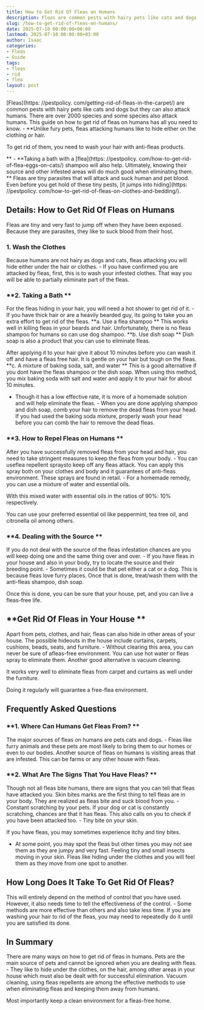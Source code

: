 ```yaml
---
title: How to Get Rid Of Fleas on Humans
description: Fleas are common pests with hairy pets like cats and dogs but they can also attack humans. There are over 2000 species and some species also attack humans.
slug: /how-to-get-rid-of-fleas-on-humans/
date: 2025-07-10 00:00:00+00:00
lastmod: 2025-07-10 00:00:00+03:00
author: Isaac
categories:
- Fleas
- Guide
tags:
- fleas
- rid
- flea
layout: post
---
```


[Fleas](https: //pestpolicy. com/getting-rid-of-fleas-in-the-carpet/) are common pests with hairy pets like cats and dogs but they can also attack humans. There are over 2000 species and some species also attack humans. This guide on how to get rid of fleas on humans has all you need to know. - **Unlike fury pets, fleas attacking humans like to hide either on the clothing or hair.

To get rid of them, you need to wash your hair with anti-fleas products.

** - **Taking a bath with a [flea](https: //pestpolicy. com/how-to-get-rid-of-flea-eggs-on-cats/) shampoo will also help. Ultimately, knowing their source and other infested areas will do much good when eliminating them. ** Fleas are tiny parasites that will attack and suck human and pet blood. Even before you get hold of these tiny pests, [it jumps into hiding](https: //pestpolicy. com/how-to-get-rid-of-fleas-on-clothes-and-bedding/).

##  Details: How to Get Rid Of Fleas on Humans

Fleas are tiny and very fast to jump off when they have been exposed. Because they are parasites, they like to suck blood from their host.

###  **1. Wash the Clothes**

Because humans are not hairy as dogs and cats, fleas attacking you will hide either under the hair or clothes. - If you have confirmed you are attacked by fleas, first, this is to wash your infested clothes. That way you will be able to partially eliminate part of the fleas.

###  **2. Taking a Bath **

For the fleas hiding in your hair, you will need a hot shower to get rid of it. - If you have thick hair or are a heavily bearded guy, its going to take you an extra effort to get rid of the fleas. **a. Use a flea shampoo ** This works well in killing fleas in your beards and hair. Unfortunately, there is no fleas shampoo for humans so can use dog shampoo. **b. Use dish soap ** Dish soap is also a product that you can use to eliminate fleas.

After applying it to your hair give it about 10 minutes before you can wash it off and have a fleas free hair. It is gentle on your hair but tough on the fleas. **c. A mixture of baking soda, salt, and water ** This is a good alternative if you dont have the fleas shampoo or the dish soap. When using this method, you mix baking soda with salt and water and apply it to your hair for about 10 minutes.

- Though it has a low effective rate, it is more of a homemade solution and will help eliminate the fleas. - When you are done applying shampoo and dish soap, comb your hair to remove the dead fleas from your head. If you had used the baking soda mixture, properly wash your head before you can comb the hair to remove the dead fleas.

###  **3. How to Repel Fleas on Humans **

After you have successfully removed fleas from your head and hair, you need to take stringent measures to keep the fleas from your body. - You can useflea repellent spraysto keep off any fleas attack. You can apply this spray both on your clothes and body and it guarantees of anti-fleas environment. These sprays are found in retail. - For a homemade remedy, you can use a mixture of water and essential oils.

With this mixed water with essential oils in the ratios of 90%: 10% respectively.

You can use your preferred essential oil like peppermint, tea tree oil, and citronella oil among others.

###  **4. Dealing with the Source **

If you do not deal with the source of the fleas infestation chances are you will keep doing one and the same thing over and over. - If you have fleas in your house and also in your body, try to locate the source and their breeding point. - Sometimes it could be that pet either a cat or a dog. This is because fleas love furry places. Once that is done, treat/wash them with the anti-fleas shampoo, dish soap.

Once this is done, you can be sure that your house, pet, and you can live a fleas-free life.

##  **Get Rid Of Fleas in Your House **

Apart from pets, clothes, and hair, fleas can also hide in other areas of your house. The possible hideouts in the house include curtains, carpets, cushions, beads, seats, and furniture. - Without clearing this area, you can never be sure of afleas-free environment. You can use hot water or fleas spray to eliminate them. Another good alternative is vacuum cleaning.

It works very well to eliminate fleas from carpet and curtains as well under the furniture.

Doing it regularly will guarantee a free-flea environment.

##  Frequently Asked Questions

###  **1. Where Can Humans Get Fleas From? **

The major sources of fleas on humans are pets cats and dogs. - Fleas like furry animals and these pets are most likely to bring them to our homes or even to our bodies. Another source of fleas on humans is visiting areas that are infested. This can be farms or any other house with fleas.

###  **2. What Are The Signs That You Have Fleas? **

Though not all fleas bite humans, there are signs that you can tell that fleas have attacked you. Skin bites marks are the first thing to tell fleas are in your body. They are realized as fleas bite and suck blood from you. - Constant scratching by your pets. If your dog or cat is constantly scratching, chances are that it has fleas. This also calls on you to check if you have been attacked too. - Tiny bite on your skin.

If you have fleas, you may sometimes experience itchy and tiny bites.

- At some point, you may spot the fleas but other times you may not see them as they are jumpy and very fast. Feeling tiny and small insects moving in your skin. Fleas like hiding under the clothes and you will feel them as they move from one spot to another.

##  **How Long Does It Take To Get Rid Of Fleas?**

This will entirely depend on the method of control that you have used. However, it also needs time to tell the effectiveness of the control. - Some methods are more effective than others and also take less time. If you are washing your hair to rid of the fleas, you may need to repeatedly do it until you are satisfied its done.

##  In Summary

There are many ways on how to get rid of fleas in humans. Pets are the main source of pets and cannot be ignored when you are dealing with fleas. - They like to hide under the clothes, on the hair, among other areas in your house which must also be dealt with for successful elimination. Vacuum cleaning, using fleas repellents are among the effective methods to use when eliminating fleas and keeping them away from humans.

Most importantly keep a clean environment for a fleas-free home.
